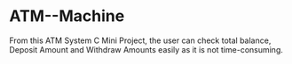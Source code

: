 # ATM--Machine
 From this ATM System C Mini Project, the user can check total balance, Deposit Amount and Withdraw Amounts easily as it is not time-consuming.
 
 
 
